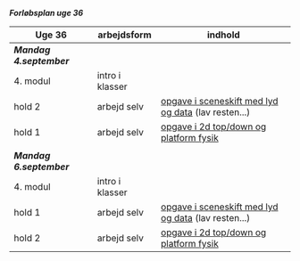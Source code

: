 ***Forløbsplan uge 36***

| Uge 36                    | arbejdsform       | indhold                                                                                                                                                                                                                                |
|---------------------------|-------------------|----------------------------------------------------------------------------------------------------------------------------------------------------------------------------------------------------------------------------------------|
| ***Mandag 4.september***  |                   |                                                                                                                                                                                                                                        |
| 4. modul                  | intro i klasser   |                                                                                                                                                                                                                                        |
| hold 2                    | arbejd selv       | [opgave i sceneskift med lyd og data](opgave_sceneskift_lyd%26data.pdf)  (lav resten...)                                                                                                                                               |
| hold 1                    | arbejd selv       | [opgave i 2d top/down og platform fysik](opgave_2dfysik_1.md)                                                                                                                                                                          |
|                           |                   |                                                                                                                                                                                                                                        |
| ***Mandag 6.september***  |                   |                                                                                                                                                                                                                                        |
| 4. modul                  | intro i klasser   |                                                                                                                                                                                                                                        |
| hold 1                    | arbejd selv       | [opgave i sceneskift med lyd og data](opgave_sceneskift_lyd%26data.pdf)  (lav resten...)                                                                                                                                               |
| hold 2                    | arbejd selv       | [opgave i 2d top/down og platform fysik](opgave_2dfysik_1.md)                                                                                                                                                                          |